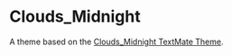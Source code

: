 # Clouds_Midnight

A theme based on the [Clouds_Midnight TextMate Theme](http://colorsublime.com/theme/Clouds_Midnight).
